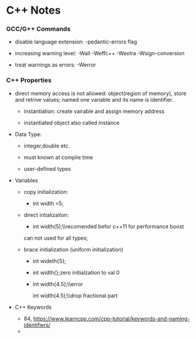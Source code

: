 # C++ Notes

### GCC/G++ Commands

+ disable language extension: -pedantic-errors flag

+ increasing warning level: -Wall -Weffc++ -Wextra -Wsign-conversion 

+ treat warnings as errors: -Werror

### C++ Properties

+ direct memory access is not allowed: object(region of memory), store and retrive values; named one variable and its name is identifier.
    
    + instantiation: create vairable and assign memory address

    + instantiated object also called instance

+ Data Type:
        
    + integer,double etc.

    + must known at complie time

    + user-defined types

+ Variables

    + copy initialization:        
        + int width =5;
    
    + direct intializaiton:
        + int width(5);\\\recomended befor c++11 for performance boost

        can not used for all types;
    
    + brace initialization (uniform initialization)
        + int wideth{5};
        + int width{};zero  initialzation to val 0
        + int width{4.5};\\\error

          int width(4.5);\\\drop fractional part

+ C++ Keywords
    + 84, https://www.learncpp.com/cpp-tutorial/keywords-and-naming-identifiers/
    + 



